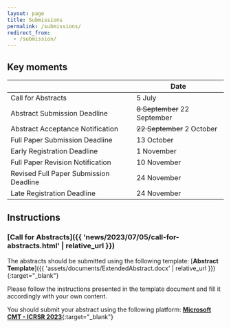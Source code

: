 ```yaml
---
layout: page
title: Submissions
permalink: /submissions/
redirect_from:
  - /submission/
---
```


## Key moments

|                                       | Date                          |
| ------------------------------------- | ----------------------------- |
| Call for Abstracts                    | 5 July                        |
| Abstract Submission Deadline          | ~~8 September~~  22 September |
| Abstract Acceptance Notification      | ~~22 September~~ 2 October    |
| Full Paper Submission Deadline        | 13 October                    |
| Early Registration Deadline           | 1 November                    |
| Full Paper Revision Notification      | 10 November                   |
| Revised Full Paper Submission Deadline| 24 November                   |
| Late Registration Deadline            | 24 November                   |

## Instructions

### [Call for Abstracts]({{ 'news/2023/07/05/call-for-abstracts.html' | relative_url }})
The abstracts should be submitted using the following template: [**Abstract Template**]({{ 'assets/documents/ExtendedAbstract.docx' | relative_url }}){:target="_blank"}

Please follow the instructions presented in the template document and fill it accordingly with your own content.

You should submit your abstract using the following platform: [**Microsoft CMT - ICRSR 2023**](https://cmt3.research.microsoft.com/ICRSR2023/){:target="_blank"}